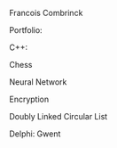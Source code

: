 Francois Combrinck

Portfolio:


C++:


Chess


Neural Network


Encryption


Doubly Linked Circular List


Delphi:
Gwent
